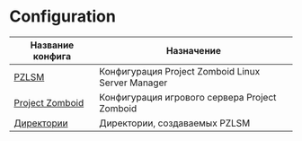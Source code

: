 # Configuration
| Название конфига                     | Назначение                
| ------------------------------------ | --------------------------------------------------
| [PZLSM](pzlsm.md)                    | Конфигурация Project Zomboid Linux Server Manager
| [Project Zomboid](projectzomboid.md) | Конфигурация игрового сервера Project Zomboid
| [Директории](directories.md)         | Директории, создаваемых PZLSM
